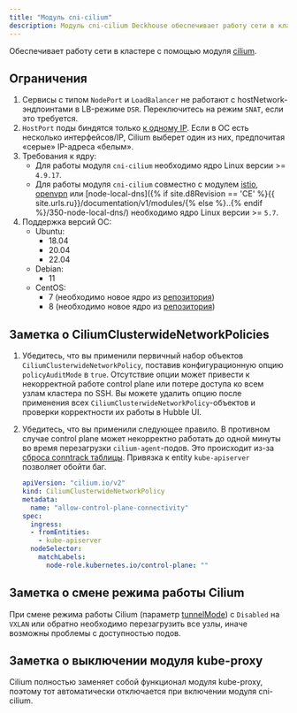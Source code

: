 ```yaml
---
title: "Модуль cni-cilium"
description: Модуль cni-cilium Deckhouse обеспечивает работу сети в кластере Kubernetes с помощью Cilium.
---
```


Обеспечивает работу сети в кластере с помощью модуля [cilium](https://cilium.io/).

## Ограничения

1. Сервисы с типом `NodePort` и `LoadBalancer` не работают с hostNetwork-эндпоинтами в LB-режиме `DSR`. Переключитесь на режим `SNAT`, если это требуется.
2. `HostPort` поды биндятся только [к одному IP](https://github.com/deckhouse/deckhouse/issues/3035). Если в ОС есть несколько интерфейсов/IP, Cilium выберет один из них, предпочитая «серые» IP-адреса «белым».
3. Требования к ядру:
   * Для работы модуля `cni-cilium` необходимо ядро Linux версии >= `4.9.17`.
   * Для работы модуля `cni-cilium` совместно с модулем [istio](../110-istio/), [openvpn](../500-openvpn/) или [node-local-dns]({% if site.d8Revision == 'CE' %}{{ site.urls.ru}}/documentation/v1/modules/{% else %}..{% endif %}/350-node-local-dns/) необходимо ядро Linux версии >= `5.7`.
4. Поддержка версий ОС:
   * Ubuntu:
     * 18.04
     * 20.04
     * 22.04
   * Debian:
     * 11
   * CentOS:
     * 7 (необходимо новое ядро из [репозитория](http://elrepo.org))
     * 8 (необходимо новое ядро из [репозитория](http://elrepo.org))

## Заметка о CiliumClusterwideNetworkPolicies

1. Убедитесь, что вы применили первичный набор объектов `CiliumClusterwideNetworkPolicy`, поставив конфигурационную опцию `policyAuditMode` в `true`.
   Отсутствие опции может привести к некорректной работе control plane или потере доступа ко всем узлам кластера по SSH.
   Вы можете удалить опцию после применения всех `CiliumClusterwideNetworkPolicy`-объектов и проверки корректности их работы в Hubble UI.
2. Убедитесь, что вы применили следующее правило. В противном случае control plane может некорректно работать до одной минуты во время перезагрузки `cilium-agent`-подов. Это происходит из-за [сброса conntrack таблицы](https://github.com/cilium/cilium/issues/19367). Привязка к entity `kube-apiserver` позволяет обойти баг.

   ```yaml
   apiVersion: "cilium.io/v2"
   kind: CiliumClusterwideNetworkPolicy
   metadata:
     name: "allow-control-plane-connectivity"
   spec:
     ingress:
     - fromEntities:
       - kube-apiserver
     nodeSelector:
       matchLabels:
         node-role.kubernetes.io/control-plane: ""
   ```

## Заметка о смене режима работы Cilium

При смене режима работы Cilium (параметр [tunnelMode](configuration.html#parameters-tunnelmode)) c `Disabled` на `VXLAN` или обратно необходимо перезагрузить все узлы, иначе возможны проблемы с доступностью подов.

## Заметка о выключении модуля kube-proxy

Cilium полностью заменяет собой функционал модуля kube-proxy, поэтому тот автоматически отключается при включении модуля cni-cilium.
